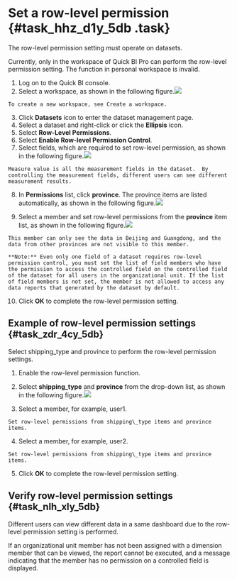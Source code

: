 # Set a row-level permission {#task_hhz_d1y_5db .task}

The row-level permission setting must operate on datasets.

Currently, only in the workspace of Quick BI Pro can perform the row-level permission setting. The function in personal workspace is invalid.

1.   Log on to the Quick BI console. 
2.   Select a workspace, as shown in the following figure.![](http://static-aliyun-doc.oss-cn-hangzhou.aliyuncs.com/assets/img/9170/15502235131421_en-US.png)

 

    To create a new workspace, see Create a workspace.

3.   Click **Datasets** icon to enter the dataset management page. 
4.   Select a dataset and right-click or click the **Ellipsis** icon. 
5.   Select **Row-Level Permissions**. 
6.   Select **Enable Row-level Permission Control**. 
7.   Select fields, which are required to set row-level permission, as shown in the following figure.![](http://static-aliyun-doc.oss-cn-hangzhou.aliyuncs.com/assets/img/9170/15502235141427_en-US.png)

 

    Measure value is all the measurement fields in the dataset.  By controlling the measurement fields, different users can see different measurement results.

8.   In **Permissions** list, click **province**. The province items are listed automatically, as shown in the following figure.![](http://static-aliyun-doc.oss-cn-hangzhou.aliyuncs.com/assets/img/9170/15502235141429_en-US.png)

 
9.   Select a member and set row-level permissions from the **province** item list, as shown in the following figure.![](http://static-aliyun-doc.oss-cn-hangzhou.aliyuncs.com/assets/img/9170/15502235141431_en-US.png)

 

    This member can only see the data in Beijing and Guangdong, and the data from other provinces are not visible to this member.

    **Note:** Even only one field of a dataset requires row-level permission control, you must set the list of field members who have the permission to access the controlled field on the controlled field of the dataset for all users in the organizational unit. If the list of field members is not set, the member is not allowed to access any data reports that generated by the dataset by default.

10.  Click **OK** to complete the row-level permission setting. 

## Example of row-level permission settings {#task_zdr_4cy_5db}

Select shipping\_type and province to perform the row-level permission settings.

1.   Enable the row-level permission function. 
2.   Select **shipping\_type** and **province** from the drop-down list, as shown in the following figure.![](http://static-aliyun-doc.oss-cn-hangzhou.aliyuncs.com/assets/img/9170/15502235141445_en-US.png)

 
3.   Select a member, for example, user1. 

    Set row-level permissions from shipping\_type items and province items.

4.   Select a member, for example, user2. 

    Set row-level permissions from shipping\_type items and province items.

5.   Click **OK** to complete the row-level permission setting. 

## Verify row-level permission settings {#task_nlh_xly_5db}

Different users can view different data in a same dashboard due to the row-level permission setting is performed.

If an organizational unit member has not been assigned with a dimension member that can be viewed, the report cannot be executed, and a message indicating that the member has no permission on a controlled field is displayed.

